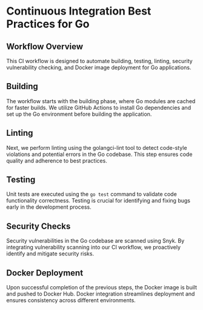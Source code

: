 # Continuous Integration Best Practices for Go

## Workflow Overview
This CI workflow is designed to automate building, testing, linting, security vulnerability checking, and Docker image deployment for Go applications.

## Building
The workflow starts with the building phase, where Go modules are cached for faster builds. We utilize GitHub Actions to install Go dependencies and set up the Go environment before building the application.

## Linting
Next, we perform linting using the golangci-lint tool to detect code-style violations and potential errors in the Go codebase. This step ensures code quality and adherence to best practices.

## Testing
Unit tests are executed using the `go test` command to validate code functionality correctness. Testing is crucial for identifying and fixing bugs early in the development process.

## Security Checks
Security vulnerabilities in the Go codebase are scanned using Snyk. By integrating vulnerability scanning into our CI workflow, we proactively identify and mitigate security risks.

## Docker Deployment
Upon successful completion of the previous steps, the Docker image is built and pushed to Docker Hub. Docker integration streamlines deployment and ensures consistency across different environments.
